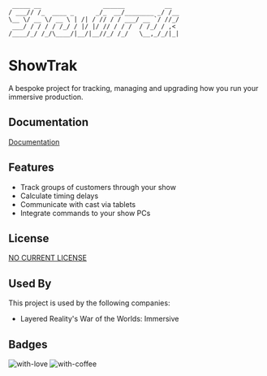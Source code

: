      _____ __                 ______           __  
    / ___// /_  ____ _      _/_  __/________ _/ /__
    \__ \/ __ \/ __ \ | /| / // / / ___/ __ `/ //_/
     ___/ / / / / /_/ / |/ |/ // / / /  / /_/ / ,<   
    /____/_/ /_/\____/|__/|__//_/ /_/   \__,_/_/|_|  
                                                  
                                                  


# ShowTrak

A bespoke project for tracking, managing and upgrading how you run your immersive production.


## Documentation

[Documentation](https://linktodocumentation)


## Features

- Track groups of customers through your show
- Calculate timing delays
- Communicate with cast via tablets
- Integrate commands to your show PCs


## License

[NO CURRENT LICENSE](https://choosealicense.com/)


## Used By

This project is used by the following companies:

- Layered Reality's War of the Worlds: Immersive



## Badges



![with-love](https://img.shields.io/badge/made%20with-%F0%9F%92%8C-red.svg)
![with-coffee](https://img.shields.io/badge/made%20with-%E2%98%95%EF%B8%8F%20coffee-yellow.svg)



